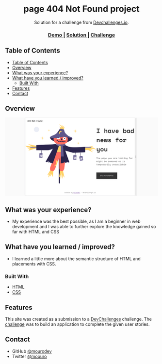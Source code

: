 <!-- Please update value in the {}  -->

<h1 align="center">page 404 Not Found project</h1>

<div align="center">
   Solution for a challenge from  <a href="http://devchallenges.io" target="_blank">Devchallenges.io</a>.
</div>

<div align="center">
  <h3>
    <a href="https://quirky-banach-76df69.netlify.app">
      Demo
    </a>
    <span> | </span>
    <a href="https://github.com/mourodev/404-not-found">
      Solution
    </a>
    <span> | </span>
    <a href="https://devchallenges.io/challenges/wBunSb7FPrIepJZAg0sY">
      Challenge
    </a>
  </h3>
</div>

<!-- TABLE OF CONTENTS -->

## Table of Contents

- [Table of Contents](#table-of-contents)
- [Overview](#overview)
- [What was your experience?](#what-was-your-experience)
- [What have you learned / improved?](#what-have-you-learned--improved)
  - [Built With](#built-with)
- [Features](#features)
- [Contact](#contact)

<!-- OVERVIEW -->

## Overview

![screenshot](./img/not-found.gif)


## What was your experience?
- My experience was the best possible, as I am a beginner in web development and I was able to further explore the knowledge gained so far with HTML and CSS

## What have you learned / improved?
- I learned a little more about the semantic structure of HTML and placements with CSS.


### Built With

<!-- This section should list any major frameworks that you built your project using. Here are a few examples.-->

- [HTML](https://#/)
- [CSS](https://#/)

## Features

<!-- List the features of your application or follow the template. Don't share the figma file here :) -->

This site was created as a submission to a [DevChallenges](https://devchallenges.io/challenges) challenge. The [challenge](https://devchallenges.io/challenges/wBunSb7FPrIepJZAg0sY) was to build an application to complete the given user stories.




## Contact


- GitHub [@mourodev](https://github.com/mourodev)
- Twitter [@moouro](https://twitter.com/moouro)
